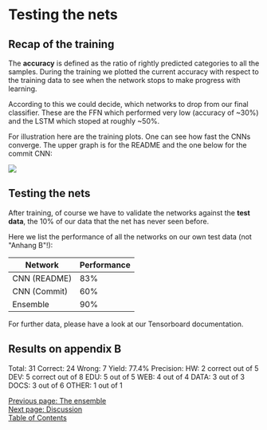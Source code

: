 Testing the nets
================

Recap of the training
---------------------
The **accuracy** is defined as the ratio of rightly predicted categories to all the samples.
During the training we plotted the current accuracy with respect to
the training data to see when the network stops to make progress with learning.

According to this we could decide, which networks to drop from our final classifier.
These are the FFN which performed very low (accuracy of ~30%)
and the LSTM which stoped at roughly ~50%.

For illustration here are the training plots. One can see how fast the CNNs
converge. The upper graph is for the README and the one below for the commit CNN:

![](/assets/docs/img/learning_progress.png)


Testing the nets
----------------
After training, of course we have to validate the networks against
the **test data**, the 10% of our data that the net has never seen before.

Here we list the performance of all the networks on our own test data (not "Anhang B"!):

| Network      | Performance |
|--------------|-------------|
| CNN (README) |         83% |
| CNN (Commit) |         60% |
| Ensemble     |         90% |

For further data, please have a look at our Tensorboard documentation.

## Results on appendix B

Total: 31
Correct: 24
Wrong: 7
Yield: 77.4%
Precision: 
HW: 2 correct out of 5
DEV: 5 correct out of 8
EDU: 5 out of 5
WEB: 4 out of 4
DATA: 3 out of 3
DOCS: 3 out of 6
OTHER: 1 out of 1


[Previous page: The ensemble](/docs/ensemble)\
[Next page: Discussion](/docs/discussion)\
[Table of Contents](/docs/intro)
